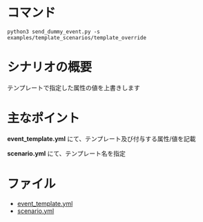 # コマンド
```
python3 send_dummy_event.py -s examples/template_scenarios/template_override
```

# シナリオの概要
テンプレートで指定した属性の値を上書きします

# 主なポイント
**event_template.yml** にて、テンプレート及び付与する属性/値を記載

**scenario.yml** にて、テンプレート名を指定

# ファイル
- [event_template.yml](./event_template.yml)
- [scenario.yml](./scenario.yml)